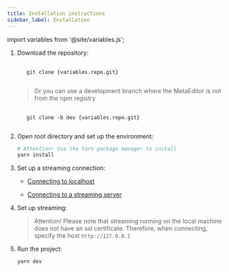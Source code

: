 ```yaml
---
title: Installation instructions
sidebar_label: Installation
---
```



import variables from '@site/variables.js';

1. Download the repository:
   
   <pre>
    <code>
      git clone {variables.repo.git}
    </code>
   </pre>

   > Or you can use a development branch where the MetaEditor is not from the npm registry

   <pre>
    <code>
      git clone -b dev {variables.repo.git}
    </code>
   </pre>

2. Open root directory and set up the environment:
   
   ```bash
   # Attention! Use the Yarn package manager to install
   yarn install
   ```

3. Set up a streaming connection:
   
   * [Connecting to localhost](../dev/localhost.md)

   * [Connecting to a streaming server](./settings/streaming.md)



4. Set up streaming:
   
   > Attention! Please note that streaming running on the local machine does not have an ssl certificate. Therefore, when connecting, specify the host `http://127.0.0.1`


5. Run the project:
   
   ```bash
   yarn dev
   ```


